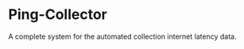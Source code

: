 Ping-Collector
==============

A complete system for the automated collection  internet latency data.
